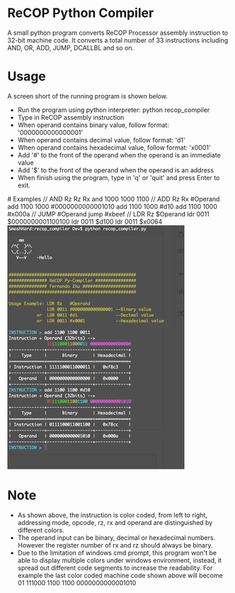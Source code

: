 # ReCOP Python Compiler
A small python program converts ReCOP Processor assembly instruction to 32-bit machine code.
It converts a total number of 33 instructions including AND, OR, ADD, JUMP, DCALLBL and so on.


# Usage
A screen short of the running program is shown below.
<ul>
  <li>Run the program using python interpreter: python recop_compiler</li>
  <li>Type in ReCOP assembly instruction</li>
  <li>When operand contains binary value, follow format: '0000000000000001'</li>
  <li>When operand contains decimal value, follow format: 'd1'</li>
  <li>When operand contains hexadecimal value, follow format: 'x0001'</li>
  <li>Add '#' to the front of the operand when the operand is an immediate value</li>
  <li>Add '$' to the front of the operand when the operand is an address</li>
  <li>When finish using the program, type in 'q' or 'quit' and press Enter to exit.</li>
</ul>
# Examples  
    // AND Rz Rz Rx
    and 1000 1000 1100
    // ADD Rz Rx #Operand
    add 1100 1000 #0000000000001010
    add 1100 1000 #d10
    add 1100 1000 #x000a
    // JUMP #Operand 
    jump #xbeef
    // LDR Rz $Operand
    ldr 0011 $0000000001100100
    ldr 0011 $d100
    ldr 0011 $x0064
    
<img src="compiler_demo.png" width="400" height="550"/>

# Note
<ul>
  <li>As shown above, the instruction is color coded, from left to right, addressing mode, opcode, rz, rx and operand are distinguished by different colors.</li>
  <li>The operand input can be binary, decimal or hexadecimal numbers. However the register number of rx and rz should always be binary.</li>
  <li>Due to the limitation of windows cmd prompt, this program won't be able to display multiple colors under windows environment, instead, it spread out different code segments to increase the readability. For example the last color coded machine code shown above will become 01 111000 1100 1100 0000000000001010</li>
</ul>
